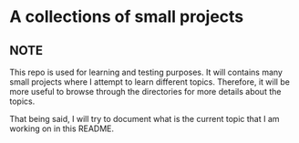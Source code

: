 # A collections of small projects

## NOTE
This repo is used for learning and testing purposes. It will contains many small projects where I attempt to learn different topics. Therefore, it will be more useful to browse through the directories for more details about the topics.

That being said, I will try to document what is the current topic that I am working on in this README. 